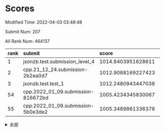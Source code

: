 # Scores

Modified Time: 2022-04-03 03:48:48

Submit Num: 207

All Rank Num: 464137

| rank |               submit               |       score        |       sigma        | pk_num |
| :--- | :--------------------------------- | :----------------- | :----------------- | :----- |
| 1    | jsonzb.test.submission_level_4     | 1014.8403951628611 | 0.8389169807611714 | 8973   |
| 2    | cpp.21_12_24.submission-2b2ea0d7   | 1012.9088169227423 | 0.7855500057454431 | 8972   |
| 3    | jsonzb.test.test_1                 | 1012.2480943447038 | 0.7933536326894502 | 8968   |
| 54   | cpp.2022_01_09.submission-816672bd | 1005.4234345830067 | 0.7189465220841342 | 8974   |
| 55   | cpp.2022_01_09.submission-5b0e3de2 | 1005.3489861336376 | 0.7432145741079327 | 8970   |


<details>
<summary>全部</summary>

| rank |                 submit                 |       score        |       sigma        | pk_num |
| :--- | :------------------------------------- | :----------------- | :----------------- | :----- |
| 1    | jsonzb.test.submission_level_4         | 1014.8403951628611 | 0.8389169807611714 | 8973   |
| 2    | cpp.21_12_24.submission-2b2ea0d7       | 1012.9088169227423 | 0.7855500057454431 | 8972   |
| 3    | jsonzb.test.test_1                     | 1012.2480943447038 | 0.7933536326894502 | 8968   |
| 4    | gobigger.level_3.submission_level_3_22 | 1012.063027594428  | 0.783885424544305  | 8967   |
| 5    | gobigger.level_3.submission_level_3_25 | 1011.9095912825032 | 0.7943902614888789 | 8968   |
| 6    | gobigger.level_3.submission_level_3_34 | 1011.816558027387  | 0.7648915201753754 | 8968   |
| 7    | gobigger.level_3.submission_level_3_46 | 1011.4396460955531 | 0.7710094745886549 | 8971   |
| 8    | gobigger.level_3.submission_level_3_15 | 1011.1345499554178 | 0.7593716828764601 | 8973   |
| 9    | gobigger.level_3.submission_level_3_23 | 1011.0949219367753 | 0.7706648892252684 | 8966   |
| 10   | gobigger.level_3.submission_level_3_37 | 1011.0701839128179 | 0.7778674340035153 | 8967   |
| 11   | gobigger.level_3.submission_level_3_26 | 1010.9414344025264 | 0.7560258893648456 | 8969   |
| 12   | gobigger.level_3.submission_level_3_38 | 1010.7443603127704 | 0.7590441097605719 | 8974   |
| 13   | gobigger.level_3.submission_level_3_4  | 1010.7411958612549 | 0.7559112293817715 | 8966   |
| 14   | gobigger.level_3.submission_level_3_32 | 1010.6694187196766 | 0.7698902615587412 | 8971   |
| 15   | gobigger.level_3.submission_level_3_33 | 1010.4716149038986 | 0.7671027040130962 | 8972   |
| 16   | gobigger.level_3.submission_level_3_31 | 1010.4115789091002 | 0.7574735161517027 | 8970   |
| 17   | gobigger.level_3.submission_level_3_12 | 1010.4070986725009 | 0.7607189742539575 | 8972   |
| 18   | gobigger.level_3.submission_level_3_5  | 1010.3704039669904 | 0.7578640088017005 | 8968   |
| 19   | gobigger.level_3.submission_level_3_8  | 1010.3671813844412 | 0.7445154081255856 | 8968   |
| 20   | gobigger.level_3.submission_level_3_17 | 1010.2973574357177 | 0.771638598585169  | 8972   |
| 21   | gobigger.level_3.submission_level_3_1  | 1010.274762606593  | 0.7599257986216639 | 8972   |
| 22   | gobigger.level_3.submission_level_3_11 | 1010.2058862369518 | 0.7718662782946606 | 8971   |
| 23   | gobigger.level_3.submission_level_3_3  | 1010.2037390716899 | 0.7528007114083421 | 8966   |
| 24   | gobigger.level_3.submission_level_3_24 | 1010.1892556068057 | 0.722675937495647  | 8973   |
| 25   | gobigger.level_3.submission_level_3_48 | 1010.1785036887239 | 0.749598579186855  | 8967   |
| 26   | gobigger.level_3.submission_level_3_41 | 1010.0663501839921 | 0.7399355964143881 | 8971   |
| 27   | gobigger.level_3.submission_level_3_0  | 1010.052495919202  | 0.7471488557839666 | 8968   |
| 28   | gobigger.level_3.submission_level_3_16 | 1010.0334237087474 | 0.7588106681453275 | 8971   |
| 29   | gobigger.level_3.submission_level_3_39 | 1010.0257832282546 | 0.7521213400273691 | 8968   |
| 30   | gobigger.level_3.submission_level_3_28 | 1010.0125946546714 | 0.7693581875459529 | 8971   |
| 31   | gobigger.level_3.submission_level_3_47 | 1009.8162307914787 | 0.7707243553057528 | 8968   |
| 32   | gobigger.level_3.submission_level_3_7  | 1009.7971826120815 | 0.7411635991371399 | 8969   |
| 33   | gobigger.level_3.submission_level_3_49 | 1009.7250978191237 | 0.7607899689833809 | 8972   |
| 34   | gobigger.level_3.submission_level_3_20 | 1009.6738285276238 | 0.7524466561927586 | 8968   |
| 35   | gobigger.level_3.submission_level_3_43 | 1009.6656779556321 | 0.781558223531317  | 8967   |
| 36   | gobigger.level_3.submission_level_3_21 | 1009.6631046630029 | 0.7543138122635217 | 8974   |
| 37   | gobigger.level_3.submission_level_3_40 | 1009.6551499473966 | 0.7412365671239205 | 8972   |
| 38   | gobigger.level_3.submission_level_3_29 | 1009.6258264901569 | 0.7432516418500018 | 8969   |
| 39   | gobigger.level_3.submission_level_3_18 | 1009.6170219193726 | 0.7691705871406386 | 8968   |
| 40   | gobigger.level_3.submission_level_3_19 | 1009.5621343308908 | 0.7614381781285918 | 8966   |
| 41   | gobigger.level_3.submission_level_3_42 | 1009.5586271489663 | 0.7774625567916887 | 8970   |
| 42   | gobigger.level_3.submission_level_3_2  | 1009.4782567065172 | 0.7508131829689635 | 8966   |
| 43   | gobigger.level_3.submission_level_3_6  | 1009.4282731325972 | 0.7421155846384896 | 8968   |
| 44   | gobigger.level_3.submission_level_3_45 | 1009.3454140917128 | 0.7372724919477872 | 8966   |
| 45   | gobigger.level_3.submission_level_3_44 | 1009.3074073035118 | 0.7492592680663026 | 8973   |
| 46   | gobigger.level_3.submission_level_3_10 | 1009.3054287844395 | 0.7411007082495825 | 8969   |
| 47   | gobigger.level_3.submission_level_3_9  | 1009.2947349850441 | 0.7388548867568336 | 8968   |
| 48   | gobigger.level_3.submission_level_3_30 | 1008.9370189173867 | 0.7326289550846886 | 8968   |
| 49   | gobigger.level_3.submission_level_3_36 | 1008.9033217911488 | 0.7378026186189961 | 8969   |
| 50   | gobigger.level_3.submission_level_3_13 | 1008.578605973003  | 0.7402926745093411 | 8969   |
| 51   | gobigger.level_3.submission_level_3_14 | 1008.5472538322051 | 0.7475561601008892 | 8965   |
| 52   | gobigger.level_3.submission_level_3_35 | 1008.4049019915524 | 0.7553793094824478 | 8967   |
| 53   | gobigger.level_3.submission_level_3_27 | 1008.124444154333  | 0.7540691571400021 | 8970   |
| 54   | cpp.2022_01_09.submission-816672bd     | 1005.4234345830067 | 0.7189465220841342 | 8974   |
| 55   | cpp.2022_01_09.submission-5b0e3de2     | 1005.3489861336376 | 0.7432145741079327 | 8970   |
| 56   | gobigger.level_1.submission_level_1_33 | 1004.5735411125181 | 0.7159700798073929 | 8966   |
| 57   | gobigger.level_1.submission_level_1_11 | 1004.5072643334036 | 0.7301560017109627 | 8969   |
| 58   | gobigger.level_1.submission_level_1_18 | 1004.471351329758  | 0.7306436276133789 | 8969   |
| 59   | gobigger.level_1.submission_level_1_15 | 1004.4282056045506 | 0.7265430748007664 | 8974   |
| 60   | gobigger.level_1.submission_level_1_46 | 1004.3940957152322 | 0.7130064238243687 | 8972   |
| 61   | gobigger.level_1.submission_level_1_24 | 1004.3219066748927 | 0.708677491329516  | 8969   |
| 62   | gobigger.level_1.submission_level_1_31 | 1004.2951549331441 | 0.7188059388678139 | 8961   |
| 63   | gobigger.level_1.submission_level_1_22 | 1004.2911610885202 | 0.7234642907000243 | 8970   |
| 64   | gobigger.level_1.submission_level_1_9  | 1004.2906704472055 | 0.7176081431630248 | 8974   |
| 65   | gobigger.level_1.submission_level_1_10 | 1004.2262791305751 | 0.714881888838932  | 8970   |
| 66   | gobigger.level_1.submission_level_1_14 | 1004.1495600893431 | 0.7173411542930105 | 8968   |
| 67   | gobigger.level_1.submission_level_1_38 | 1004.0182727235925 | 0.7235807988728429 | 8967   |
| 68   | gobigger.level_1.submission_level_1_49 | 1003.9266588935261 | 0.7174794512694903 | 8969   |
| 69   | gobigger.level_1.submission_level_1_26 | 1003.8868008472989 | 0.7099872276929384 | 8967   |
| 70   | gobigger.level_1.submission_level_1_19 | 1003.8080682167032 | 0.7141109595124346 | 8971   |
| 71   | gobigger.level_1.submission_level_1_36 | 1003.7917329832768 | 0.7240203563800209 | 8967   |
| 72   | gobigger.level_1.submission_level_1_1  | 1003.7658318761565 | 0.727283118081657  | 8968   |
| 73   | gobigger.level_1.submission_level_1_17 | 1003.7407362547756 | 0.7240541442893615 | 8975   |
| 74   | gobigger.level_1.submission_level_1_47 | 1003.6885256597056 | 0.7217880987985014 | 8975   |
| 75   | gobigger.level_1.submission_level_1_45 | 1003.6470229465103 | 0.718780722154108  | 8969   |
| 76   | gobigger.level_1.submission_level_1_42 | 1003.6197764746008 | 0.7173123699784375 | 8968   |
| 77   | gobigger.level_1.submission_level_1_0  | 1003.5786083918098 | 0.7171788971538121 | 8966   |
| 78   | gobigger.level_1.submission_level_1_7  | 1003.5597930073187 | 0.7070106167826606 | 8972   |
| 79   | gobigger.level_1.submission_level_1_39 | 1003.5301577232057 | 0.7137052634118829 | 8969   |
| 80   | gobigger.level_1.submission_level_1_40 | 1003.4987303891118 | 0.7181228119862824 | 8965   |
| 81   | gobigger.level_1.submission_level_1_13 | 1003.4917899118378 | 0.7244742353070337 | 8970   |
| 82   | gobigger.level_1.submission_level_1_43 | 1003.4107399970927 | 0.7143804228803018 | 8972   |
| 83   | gobigger.level_1.submission_level_1_8  | 1003.4024524391291 | 0.7276021685845451 | 8966   |
| 84   | gobigger.level_1.submission_level_1_48 | 1003.3794098914451 | 0.7252794039120406 | 8969   |
| 85   | gobigger.level_1.submission_level_1_2  | 1003.2866336660012 | 0.7052763774381653 | 8969   |
| 86   | gobigger.level_1.submission_level_1_32 | 1003.2778882242783 | 0.7145729126905515 | 8972   |
| 87   | gobigger.level_1.submission_level_1_20 | 1003.2451187253166 | 0.7065739384842652 | 8969   |
| 88   | gobigger.level_1.submission_level_1_16 | 1003.1049282873099 | 0.7248457026381756 | 8967   |
| 89   | gobigger.level_1.submission_level_1_34 | 1003.0951675928764 | 0.7112051160742641 | 8971   |
| 90   | gobigger.level_1.submission_level_1_23 | 1003.062101111115  | 0.7153617466654941 | 8964   |
| 91   | gobigger.level_1.submission_level_1_37 | 1003.0463605234373 | 0.7229352018272208 | 8971   |
| 92   | gobigger.level_1.submission_level_1_4  | 1002.6948408258403 | 0.7135747445673633 | 8967   |
| 93   | gobigger.level_1.submission_level_1_41 | 1002.6909419247162 | 0.7148862905358218 | 8969   |
| 94   | gobigger.level_1.submission_level_1_35 | 1002.6781055541427 | 0.7297474108458305 | 8968   |
| 95   | gobigger.level_1.submission_level_1_27 | 1002.6455508428066 | 0.7113325181059328 | 8967   |
| 96   | gobigger.level_1.submission_level_1_3  | 1002.6369475717455 | 0.7137991064425896 | 8972   |
| 97   | gobigger.level_1.submission_level_1_28 | 1002.5862923012091 | 0.7152835078647407 | 8968   |
| 98   | gobigger.level_1.submission_level_1_12 | 1002.3029358849633 | 0.7175819381558749 | 8965   |
| 99   | gobigger.level_1.submission_level_1_29 | 1002.2449862915208 | 0.7188873626994031 | 8969   |
| 100  | gobigger.level_1.submission_level_1_5  | 1002.121934699976  | 0.7243679437429117 | 8970   |
| 101  | gobigger.level_1.submission_level_1_30 | 1002.0939287969458 | 0.7194394703259429 | 8970   |
| 102  | gobigger.level_1.submission_level_1_6  | 1002.026727419739  | 0.7017295586784013 | 8969   |
| 103  | gobigger.level_1.submission_level_1_21 | 1001.9770348175387 | 0.7190122581609772 | 8966   |
| 104  | gobigger.level_1.submission_level_1_25 | 1001.7113076271239 | 0.7131264926479624 | 8967   |
| 105  | gobigger.level_1.submission_level_1_44 | 1001.2370904723773 | 0.7100497020444458 | 8963   |
| 106  | gobigger.random.submission_random_24   | 997.4971099875781  | 0.7248068336629115 | 8971   |
| 107  | gobigger.random.submission_random_7    | 997.4857857956209  | 0.7190273830253994 | 8965   |
| 108  | gobigger.random.submission_random_23   | 997.0664470078424  | 0.711465420889745  | 8966   |
| 109  | gobigger.random.submission_random_48   | 996.8685709383648  | 0.7099880570566615 | 8969   |
| 110  | gobigger.random.submission_random_39   | 996.7963211958872  | 0.7152100346663994 | 8971   |
| 111  | gobigger.random.submission_random_9    | 996.7903464184416  | 0.7028655449421525 | 8966   |
| 112  | gobigger.random.submission_random_26   | 996.6882056474813  | 0.7054494754312688 | 8968   |
| 113  | gobigger.random.submission_random_5    | 996.6583298714654  | 0.7095000917549646 | 8966   |
| 114  | gobigger.random.submission_random_45   | 996.4273804313804  | 0.7121491079790216 | 8968   |
| 115  | gobigger.random.submission_random_19   | 996.4226513901654  | 0.7083925977597189 | 8969   |
| 116  | gobigger.random.submission_random_18   | 996.3299743571082  | 0.7093917781605762 | 8966   |
| 117  | gobigger.random.submission_random_21   | 996.3213406241962  | 0.720578317825856  | 8969   |
| 118  | gobigger.random.submission_random_25   | 996.3068861597602  | 0.7091088490898075 | 8970   |
| 119  | gobigger.random.submission_random_31   | 996.3038731923208  | 0.7233090737426294 | 8971   |
| 120  | gobigger.random.submission_random_20   | 996.2318717876939  | 0.7121558011004282 | 8972   |
| 121  | gobigger.random.submission_random_2    | 996.2181768130562  | 0.7174216184692326 | 8965   |
| 122  | gobigger.random.submission_random_0    | 996.1911152817021  | 0.7105791685812411 | 8968   |
| 123  | gobigger.random.submission_random_10   | 996.1838801224558  | 0.7124216532640995 | 8969   |
| 124  | gobigger.random.submission_random_36   | 996.177751937571   | 0.710169565263736  | 8971   |
| 125  | gobigger.random.submission_random_12   | 996.1578401851964  | 0.7064116225522374 | 8968   |
| 126  | gobigger.random.submission_random_17   | 996.1415125931529  | 0.7092530009033089 | 8970   |
| 127  | gobigger.random.submission_random_11   | 996.1384575010596  | 0.7140494476512481 | 8971   |
| 128  | gobigger.random.submission_random_28   | 996.1308676200522  | 0.7287094422872651 | 8965   |
| 129  | gobigger.random.submission_random_14   | 996.0882117018047  | 0.708161463947719  | 8970   |
| 130  | gobigger.random.submission_random_29   | 996.0111510664473  | 0.7166566656666792 | 8968   |
| 131  | gobigger.random.submission_random_47   | 995.9781885851941  | 0.7081619764276591 | 8968   |
| 132  | gobigger.random.submission_random_41   | 995.9675246267949  | 0.6982855587370184 | 8971   |
| 133  | gobigger.random.submission_random_34   | 995.9604569432224  | 0.7341344308946575 | 8970   |
| 134  | gobigger.random.submission_random_22   | 995.9370788404601  | 0.7116440921987028 | 8967   |
| 135  | gobigger.random.submission_random_1    | 995.9369521420582  | 0.700923424561867  | 8966   |
| 136  | gobigger.random.submission_random_6    | 995.9221949703898  | 0.7111633971507144 | 8968   |
| 137  | gobigger.random.submission_random_3    | 995.9074812126129  | 0.7144236548716012 | 8971   |
| 138  | gobigger.random.submission_random_46   | 995.8936121996683  | 0.7075260453862533 | 8971   |
| 139  | gobigger.random.submission_random_42   | 995.8608257267671  | 0.7167085748603755 | 8967   |
| 140  | gobigger.random.submission_random_37   | 995.8357868538528  | 0.6981182615881995 | 8968   |
| 141  | gobigger.random.submission_random_38   | 995.8113742543646  | 0.7008641269938383 | 8964   |
| 142  | gobigger.random.submission_random_30   | 995.71337906402    | 0.7079910656644132 | 8968   |
| 143  | gobigger.random.submission_random_16   | 995.6809733285749  | 0.708137468270771  | 8974   |
| 144  | gobigger.random.submission_random_32   | 995.6377299090959  | 0.7052064460381291 | 8968   |
| 145  | gobigger.random.submission_random_27   | 995.4587470233299  | 0.7175547505288293 | 8965   |
| 146  | gobigger.random.submission_random_13   | 995.4445142435903  | 0.724034847176857  | 8968   |
| 147  | gobigger.random.submission_random_43   | 995.4095941789866  | 0.7125399342442105 | 8967   |
| 148  | gobigger.random.submission_random_4    | 995.4012527065893  | 0.7103132722364187 | 8967   |
| 149  | gobigger.random.submission_random_49   | 995.3089618959896  | 0.703164271709147  | 8969   |
| 150  | gobigger.random.submission_random_44   | 995.1957513478359  | 0.7069430488276552 | 8971   |
| 151  | gobigger.random.submission_random_15   | 995.1774823526656  | 0.7172624035495287 | 8963   |
| 152  | gobigger.random.submission_random_8    | 995.0925554538501  | 0.7037369767279549 | 8975   |
| 153  | gobigger.random.submission_random_40   | 995.0542530172698  | 0.7175708897906802 | 8970   |
| 154  | gobigger.random.submission_random_33   | 994.8881800538809  | 0.7160128111852194 | 8969   |
| 155  | gobigger.random.submission_random_35   | 994.6000607018915  | 0.7481909670273243 | 8968   |
| 156  | gobigger.level_2.submission_level_2_35 | 993.8764491225346  | 0.7378739270217416 | 8968   |
| 157  | gobigger.level_2.submission_level_2_5  | 993.8472344255729  | 0.7358676854648842 | 8973   |
| 158  | gobigger.level_2.submission_level_2_22 | 993.8402566318933  | 0.7308513510955348 | 8970   |
| 159  | gobigger.level_2.submission_level_2_39 | 993.2299183546244  | 0.7295228376822243 | 8970   |
| 160  | gobigger.level_2.submission_level_2_26 | 993.2223440888322  | 0.7397726441128044 | 8966   |
| 161  | gobigger.level_2.submission_level_2_43 | 993.2212122989913  | 0.7351931533397233 | 8971   |
| 162  | gobigger.level_2.submission_level_2_16 | 993.1976549659709  | 0.7583482926085681 | 8965   |
| 163  | gobigger.level_2.submission_level_2_33 | 992.8802620937697  | 0.729153803641264  | 8961   |
| 164  | gobigger.level_2.submission_level_2_25 | 992.8706488981113  | 0.7263072805969115 | 8970   |
| 165  | gobigger.level_2.submission_level_2_40 | 992.8408517266474  | 0.7496850341952356 | 8969   |
| 166  | gobigger.level_2.submission_level_2_21 | 992.8245675548842  | 0.7318622426689273 | 8971   |
| 167  | gobigger.level_2.submission_level_2_20 | 992.8181236796813  | 0.7397743514463835 | 8970   |
| 168  | gobigger.level_2.submission_level_2_10 | 992.7415557714232  | 0.7427998575707099 | 8973   |
| 169  | gobigger.level_2.submission_level_2_7  | 992.7352612283279  | 0.746122360733065  | 8969   |
| 170  | gobigger.level_2.submission_level_2_46 | 992.6469550062995  | 0.7395661084335411 | 8971   |
| 171  | gobigger.level_2.submission_level_2_23 | 992.4766463373986  | 0.7586920365501362 | 8974   |
| 172  | gobigger.level_2.submission_level_2_19 | 992.447165011597   | 0.7447774189849878 | 8970   |
| 173  | gobigger.level_2.submission_level_2_45 | 992.4372493890736  | 0.7634237429264332 | 8969   |
| 174  | gobigger.level_2.submission_level_2_47 | 992.3780565732326  | 0.7410824587733597 | 8970   |
| 175  | gobigger.level_2.submission_level_2_6  | 992.2929251272861  | 0.7348668844871914 | 8970   |
| 176  | gobigger.level_2.submission_level_2_38 | 992.1755752795498  | 0.7587009365818461 | 8965   |
| 177  | gobigger.level_2.submission_level_2_2  | 992.1643500798555  | 0.7441814413885248 | 8968   |
| 178  | gobigger.level_2.submission_level_2_11 | 992.1194572986167  | 0.7556478482088145 | 8966   |
| 179  | gobigger.level_2.submission_level_2_31 | 992.0758949403906  | 0.7437550939204043 | 8968   |
| 180  | gobigger.level_2.submission_level_2_28 | 992.0739278083512  | 0.7447481815236521 | 8976   |
| 181  | gobigger.level_2.submission_level_2_41 | 992.0535155941716  | 0.7344236345072521 | 8966   |
| 182  | gobigger.level_2.submission_level_2_42 | 992.0200765044209  | 0.7598603287517115 | 8968   |
| 183  | gobigger.level_2.submission_level_2_1  | 991.950558751713   | 0.7272702273819195 | 8972   |
| 184  | gobigger.level_2.submission_level_2_9  | 991.947169718213   | 0.7557509347143077 | 8967   |
| 185  | gobigger.level_2.submission_level_2_3  | 991.9221531902748  | 0.7402357893893632 | 8969   |
| 186  | gobigger.level_2.submission_level_2_27 | 991.7958230233772  | 0.7511262531388049 | 8964   |
| 187  | gobigger.level_2.submission_level_2_14 | 991.7664790926648  | 0.728163709689009  | 8970   |
| 188  | gobigger.level_2.submission_level_2_37 | 991.7502558512359  | 0.7374370717917305 | 8964   |
| 189  | gobigger.level_2.submission_level_2_48 | 991.7164431826601  | 0.7708110160381343 | 8972   |
| 190  | gobigger.level_2.submission_level_2_24 | 991.6948908947704  | 0.7400024712960344 | 8967   |
| 191  | gobigger.level_2.submission_level_2_15 | 991.6217652793672  | 0.7394825913579013 | 8971   |
| 192  | gobigger.level_2.submission_level_2_32 | 991.4442502442529  | 0.7512113733633041 | 8966   |
| 193  | gobigger.level_2.submission_level_2_0  | 991.4338102628642  | 0.7603620787966151 | 8973   |
| 194  | gobigger.level_2.submission_level_2_17 | 991.3527434636889  | 0.7651611343513657 | 8968   |
| 195  | gobigger.level_2.submission_level_2_30 | 991.2992702013815  | 0.7635986237348001 | 8965   |
| 196  | gobigger.level_2.submission_level_2_49 | 991.2256264056165  | 0.7403164769068656 | 8967   |
| 197  | gobigger.level_2.submission_level_2_8  | 991.225594537534   | 0.7533030604474072 | 8966   |
| 198  | gobigger.level_2.submission_level_2_18 | 991.1470344980783  | 0.772936041231768  | 8969   |
| 199  | gobigger.level_2.submission_level_2_29 | 990.9923128832424  | 0.7595664266834268 | 8966   |
| 200  | gobigger.level_2.submission_level_2_4  | 990.8878704878692  | 0.7587369479181163 | 8970   |
| 201  | gobigger.level_2.submission_level_2_34 | 990.7956231107166  | 0.7487651416579925 | 8964   |
| 202  | gobigger.level_2.submission_level_2_13 | 990.6218535944673  | 0.7569515080180724 | 8971   |
| 203  | gobigger.level_2.submission_level_2_36 | 989.921394754075   | 0.7677441119172539 | 8969   |
| 204  | gobigger.level_2.submission_level_2_44 | 989.8319359823575  | 0.7901423098823631 | 8965   |
| 205  | gobigger.level_2.submission_level_2_12 | 989.7049920447101  | 0.7631925317499355 | 8968   |
| 206  | gobigger.none.submission_none_0        | 977.837458743056   | 1.3287401614561198 | 8972   |
| 207  | gobigger.none.submission_none_1        | 973.207121654242   | 1.7899066704871356 | 8966   |

</details>
